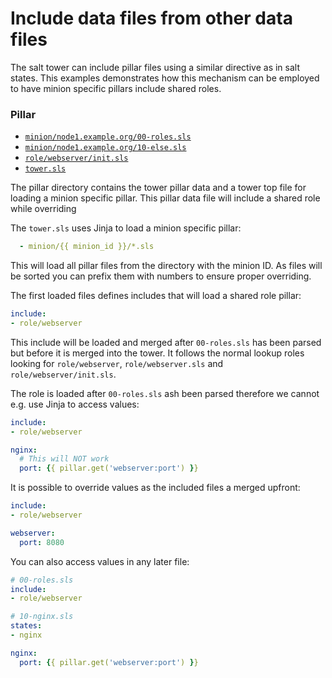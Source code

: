# Include data files from other data files

The salt tower can include pillar files using a similar directive as in salt states. This examples demonstrates how this mechanism can be employed to have minion specific pillars include shared roles.

### Pillar

* [`minion/node1.example.org/00-roles.sls`](pillar/minion/node1.example.org/00-roles.sls)
* [`minion/node1.example.org/10-else.sls`](pillar/minion/node1.example.org/10-else.sls)
* [`role/webserver/init.sls`](pillar/role/webserver/init.sls)
* [`tower.sls`](pillar/tower.sls)

The pillar directory contains the tower pillar data and a tower top file for loading a minion specific pillar. This pillar data file will include a shared role while overriding

The `tower.sls` uses Jinja to load a minion specific pillar:

```yaml
  - minion/{{ minion_id }}/*.sls
```

This will load all pillar files from the directory with the minion ID. As files will be sorted you can prefix them with numbers to ensure proper overriding.

The first loaded files defines includes that will load a shared role pillar:

```yaml
include:
- role/webserver
```

This include will be loaded and merged after `00-roles.sls` has been parsed but before it is merged into the tower. It follows the normal lookup roles looking for `role/webserver`, `role/webserver.sls` and `role/webserver/init.sls`.

The role is loaded after `00-roles.sls` ash been parsed therefore we cannot e.g. use Jinja to access values:

```yaml
include:
- role/webserver

nginx:
  # This will NOT work
  port: {{ pillar.get('webserver:port') }}
```

It is possible to override values as the included files a merged upfront:

```yaml
include:
- role/webserver

webserver:
  port: 8080
```

You can also access values in any later file:

```yaml
# 00-roles.sls
include:
- role/webserver

# 10-nginx.sls
states:
- nginx

nginx:
  port: {{ pillar.get('webserver:port') }}
```
